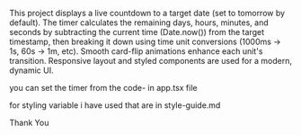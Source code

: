 This project displays a live countdown to a target date (set to tomorrow by default). The timer calculates the remaining days, hours, minutes, and seconds by subtracting the current time (Date.now()) from the target timestamp, then breaking it down using time unit conversions (1000ms → 1s, 60s → 1m, etc). Smooth card-flip animations enhance each unit's transition. Responsive layout and styled components are used for a modern, dynamic UI.

you can set the timer from the code- in app.tsx file 

for styling variable i have used that are in style-guide.md

Thank You